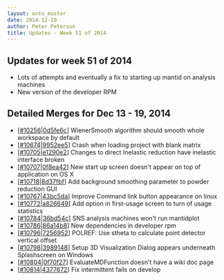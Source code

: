 ```yaml
---
layout: onto_master
date: 2014-12-19
author: Peter Peterson
title: Updates - Week 51 of 2014
---
```

Updates for week 51 of 2014
---------------------------
* Lots of attempts and eventually a fix to starting up mantid on analysis machines
* New version of the developer RPM

Detailed Merges for Dec 13 - 19, 2014
-------------------------------------
* \[[#10256](http://trac.mantidproject.org/mantid/ticket/10256)\|[0d5fe6c](https://github.com/mantidproject/mantid/commit/0d5fe6c2c8f5fec09784956b34369a23effc8666)\] WienerSmooth algorithm should smooth whole workspace by default
* \[[#10674](http://trac.mantidproject.org/mantid/ticket/10674)\|[9952ee5](https://github.com/mantidproject/mantid/commit/9952ee5b20e2e8bda18a13dbe67f7005b7d929b2)\] Crash when loading project with blank matrix
* \[[#10705](http://trac.mantidproject.org/mantid/ticket/10705)\|[e1290e2](https://github.com/mantidproject/mantid/commit/e1290e2b90e4a650ae8c8db22303d4090acb8376)\] Changes to direct Inelastic reduction have inelastic interface broken
* \[[#10707](http://trac.mantidproject.org/mantid/ticket/10707)\|[0f8ea42](https://github.com/mantidproject/mantid/commit/0f8ea426e92d61133fd054916fa4da3b5eec0099)\] New start up screen doesn't appear on top of application on OS X
* \[[#10718](http://trac.mantidproject.org/mantid/ticket/10718)\|[8d37fbf](https://github.com/mantidproject/mantid/commit/8d37fbff5232f73252d06db19cfe9375b9192061)\] Add background smoothing parameter to powder reduction GUI
* \[[#10767](http://trac.mantidproject.org/mantid/ticket/10767)\|[43bc5da](https://github.com/mantidproject/mantid/commit/43bc5da1facb1eb3cae95355f1762d7299660db3)\] Improve Command link button appearance on linux
* \[[#10772](http://trac.mantidproject.org/mantid/ticket/10772)\|[a826649](https://github.com/mantidproject/mantid/commit/a826649797ea37bf70aa8a1aef238ed6be442ad2)\] Add option in first-usage screen to turn of usage statistics
* \[[#10784](http://trac.mantidproject.org/mantid/ticket/10784)\|[36bd54c](https://github.com/mantidproject/mantid/commit/36bd54cb742f309cb2d0a77e8ad64e9f97f883fa)\] SNS analysis machines won't run mantidplot
* \[[#10786](http://trac.mantidproject.org/mantid/ticket/10786)\|[86a14b8](https://github.com/mantidproject/mantid/commit/86a14b8ce3bf9b8182c42bf82879128f0599ba5f)\] New dependencies in developer rpm
* \[[#10796](http://trac.mantidproject.org/mantid/ticket/10796)\|[7256952](https://github.com/mantidproject/mantid/commit/7256952ee0b77a872e44a19694c5a36a218fda03)\] POLREF: Use stheta to calculate point detector vertical offset
* \[[#10798](http://trac.mantidproject.org/mantid/ticket/10798)\|[3989148](https://github.com/mantidproject/mantid/commit/39891485d89c077c1c484eb34c27712376db09e1)\] Setup 3D Visualization Dialog appears underneath Splashscreen on Windows
* \[[#10804](http://trac.mantidproject.org/mantid/ticket/10804)\|[0f70f27](https://github.com/mantidproject/mantid/commit/0f70f2756c3534c12de035dcb452e7d1a6eee0d0)\] EvaluateMDFunction doesn't have a wiki doc page
* \[[#10814](http://trac.mantidproject.org/mantid/ticket/10814)\|[4377672](https://github.com/mantidproject/mantid/commit/43776726e25e169be6eade2e2b3ed515ae7a68e6)\] Fix intermittent fails on develop
